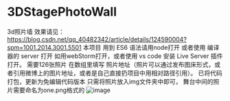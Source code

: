 # 3DStagePhotoWall
3d照片墙 
效果请见：https://blog.csdn.net/qq_40482342/article/details/124590004?spm=1001.2014.3001.5501
本项目 用到 ES6 语法请用node打开 或者使用 编译器的 server 打开 如用webStorm打开，或者使用 vs code 安装 Live Server 插件打开。
需要126张照片 在数组里填写 照片地址（照片可以通过发布图床形式，或者引用微博上的图片地址，或者是自己直接扔项目中用相对路径引用）。
已将代码打包，更新为免编辑代码版本 只需将照片放入img文件夹中即可，
舞台中间的照片需要命名为one.png格式的
![image](https://user-images.githubusercontent.com/79431756/177690060-098bb2b0-f45f-49de-9234-00809c8b3a39.png)
